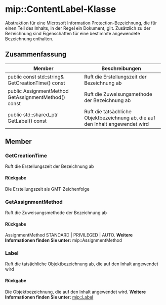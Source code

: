 # <a name="class-mipcontentlabel"></a>mip::ContentLabel-Klasse 
Abstraktion für eine Microsoft Information Protection-Bezeichnung, die für einen Teil des Inhalts, in der Regel ein Dokument, gilt.
Zusätzlich zu der Bezeichnung sind Eigenschaften für eine bestimmte angewendete Bezeichnung enthalten.
  
## <a name="summary"></a>Zusammenfassung
 Member                        | Beschreibungen                                
--------------------------------|---------------------------------------------
public const std::string& GetCreationTime() const  |  Ruft die Erstellungszeit der Bezeichnung ab
public AssignmentMethod GetAssignmentMethod() const  |  Ruft die Zuweisungsmethode der Bezeichnung ab
public std::shared_ptr<Label> GetLabel() const  |  Ruft die tatsächliche Objektbezeichnung ab, die auf den Inhalt angewendet wird
  
## <a name="members"></a>Member
  
### <a name="getcreationtime"></a>GetCreationTime
Ruft die Erstellungszeit der Bezeichnung ab
  
#### <a name="returns"></a>Rückgabe
Die Erstellungszeit als GMT-Zeichenfolge
  
### <a name="getassignmentmethod"></a>GetAssignmentMethod
Ruft die Zuweisungsmethode der Bezeichnung ab
  
#### <a name="returns"></a>Rückgabe
AssignmentMethod STANDARD | PRIVILEGED | AUTO. 
**Weitere Informationen finden Sie unter:** mip::AssignmentMethod
  
### <a name="label"></a>Label
Ruft die tatsächliche Objektbezeichnung ab, die auf den Inhalt angewendet wird
  
#### <a name="returns"></a>Rückgabe
Die Objektbezeichnung, die auf den Inhalt angewendet wird. 
**Weitere Informationen finden Sie unter:** [mip::Label](#classmip_1_1_label)